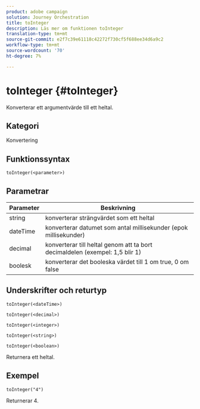 ```yaml
---
product: adobe campaign
solution: Journey Orchestration
title: toInteger
description: Läs mer om funktionen toInteger
translation-type: tm+mt
source-git-commit: e2f7c39e61118c42272f730cf5f688ee34d6a9c2
workflow-type: tm+mt
source-wordcount: '70'
ht-degree: 7%

---
```



# toInteger {#toInteger}

Konverterar ett argumentvärde till ett heltal.

## Kategori

Konvertering

## Funktionssyntax

`toInteger(<parameter>)`

## Parametrar

| Parameter | Beskrivning |
|--- |--- |
| string | konverterar strängvärdet som ett heltal |
| dateTime | konverterar datumet som antal millisekunder (epok millisekunder) |
| decimal | konverterar till heltal genom att ta bort decimaldelen (exempel: 1,5 blir 1) |
| boolesk | konverterar det booleska värdet till 1 om true, 0 om false |

## Underskrifter och returtyp

`toInteger(<dateTime>)`

`toInteger(<decimal>)`

`toInteger(<integer>)`

`toInteger(<string>)`

`toInteger(<boolean>)`

Returnera ett heltal.

## Exempel

`toInteger("4")`

Returnerar 4.
